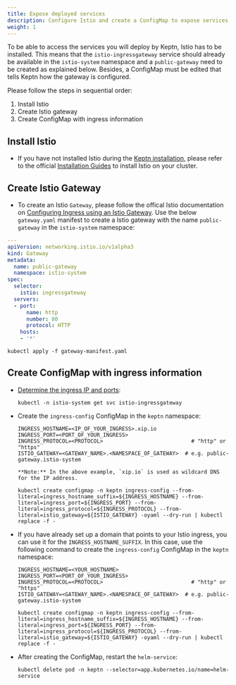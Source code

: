```yaml
---
title: Expose deployed services
description: Configure Istio and create a ConfigMap to expose services deployed by Keptn. 
weight: 1
---
```


To be able to access the services you will deploy by Keptn, Istio has to be installed. This means that the `istio-ingressgateway` service should already be available in the `istio-system` namespace and a `public-gateway` need to be created as explained below. Besides, a ConfigMap must be edited that tells Keptn how the gateway is configured. 

Please follow the steps in sequential order:

1. Install Istio
1. Create Istio gateway
1. Create ConfigMap with ingress information 

## Install Istio 

* If you have not installed Istio during the [Keptn installation](../../operate/install/#3-install-ingress-controller-and-apply-an-ingress-object), please refer to the official [Installation Guides](https://istio.io/latest/docs/setup/install/) to install Istio on your cluster.

## Create Istio Gateway

* To create an Istio `Gateway`, please follow the offical Istio documentation on [Configuring Ingress using an Istio Gateway](https://istio.io/latest/docs/tasks/traffic-management/ingress/ingress-control/#configuring-ingress-using-an-istio-gateway). Use the below `gateway.yaml` manifest to create a Istio gateway with the name `public-gateway` in the `istio-system` namespace:

```yaml
---
apiVersion: networking.istio.io/v1alpha3
kind: Gateway
metadata:
  name: public-gateway
  namespace: istio-system
spec:
  selector:
    istio: ingressgateway
  servers:
  - port:
      name: http
      number: 80
      protocol: HTTP
    hosts:
    - '*'
```

```console
kubectl apply -f gateway-manifest.yaml
```

## Create ConfigMap with ingress information

* [Determine the ingress IP and ports](https://istio.io/latest/docs/tasks/traffic-management/ingress/ingress-control/#determining-the-ingress-ip-and-ports):

    ```console
    kubectl -n istio-system get svc istio-ingressgateway
    ```

* Create the `ingress-config` ConfigMap in the `keptn` namespace:

    ```
    INGRESS_HOSTNAME=<IP_OF_YOUR_INGRESS>.xip.io
    INGRESS_PORT=<PORT_OF_YOUR_INGRESS> 
    INGRESS_PROTOCOL=<PROTOCOL>                            # "http" or "https"
    ISTIO_GATEWAY=<GATEWAY_NAME>.<NAMESPACE_OF_GATEWAY>  # e.g. public-gateway.istio-system
    ```

      **Note:** In the above example, `xip.io` is used as wildcard DNS for the IP address.

    ```console
    kubectl create configmap -n keptn ingress-config --from-literal=ingress_hostname_suffix=${INGRESS_HOSTNAME} --from-literal=ingress_port=${INGRESS_PORT} --from-literal=ingress_protocol=${INGRESS_PROTOCOL} --from-literal=istio_gateway=${ISTIO_GATEWAY} -oyaml --dry-run | kubectl replace -f -
    ```

* If you have already set up a domain that points to your Istio ingress, you can use it for the `INGRESS_HOSTNAME_SUFFIX`. In this case, use the following command to create the `ingress-config` ConfigMap in the `keptn` namespace:

    ```
    INGRESS_HOSTNAME=<YOUR_HOSTNAME>
    INGRESS_PORT=<PORT_OF_YOUR_INGRESS> 
    INGRESS_PROTOCOL=<PROTOCOL>                            # "http" or "https"
    ISTIO_GATEWAY=<GATEWAY_NAME>.<NAMESPACE_OF_GATEWAY>  # e.g. public-gateway.istio-system
    ```
    
    ```console
    kubectl create configmap -n keptn ingress-config --from-literal=ingress_hostname_suffix=${INGRESS_HOSTNAME} --from-literal=ingress_port=${INGRESS_PORT} --from-literal=ingress_protocol=${INGRESS_PROTOCOL} --from-literal=istio_gateway=${ISTIO_GATEWAY} -oyaml --dry-run | kubectl replace -f -
    ```

* After creating the ConfigMap, restart the `helm-service`:

    ```
    kubectl delete pod -n keptn --selector=app.kubernetes.io/name=helm-service
    ```
